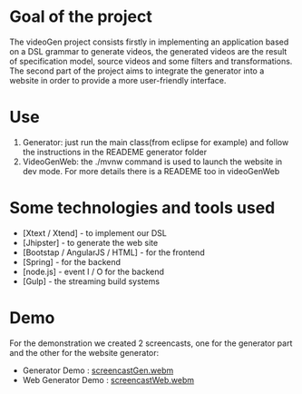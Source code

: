 
# Goal of the project

The videoGen project consists firstly in implementing an application based on a DSL grammar to generate videos, the generated videos are the result of specification model, source videos and some filters and transformations. The second part of the project aims to integrate the generator into a website in order to provide a more user-friendly interface.


# Use

1. Generator: just run the main class(from eclipse for example) and follow the instructions in the READEME generator folder
2. VideoGenWeb: the ./mvnw command is used to launch the website in dev mode. For more details there is a READEME too in videoGenWeb

# Some technologies and tools used
- [Xtext / Xtend] - to implement our DSL
- [Jhipster] - to generate the web site
- [Bootstap / AngularJS / HTML] - for the frontend
- [Spring] - for the backend
- [node.js] - event I / O for the backend
- [Gulp] - the streaming build systems


# Demo
For the demonstration we created 2 screencasts, one for the generator part and the other for the website generator:
* Generator Demo : [screencastGen.webm](screencastGen.webm)
* Web Generator Demo : [screencastWeb.webm](screencastWeb.webm)
